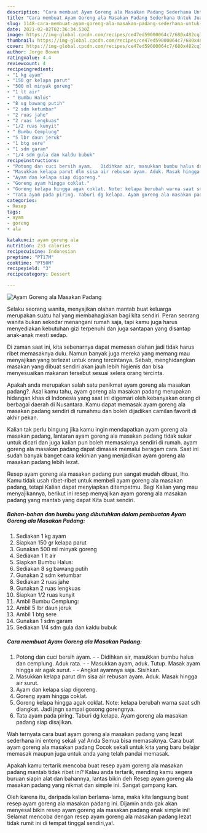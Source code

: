 ```yaml
---
description: "Cara membuat Ayam Goreng ala Masakan Padang Sederhana Untuk Jualan"
title: "Cara membuat Ayam Goreng ala Masakan Padang Sederhana Untuk Jualan"
slug: 1148-cara-membuat-ayam-goreng-ala-masakan-padang-sederhana-untuk-jualan
date: 2021-02-02T02:36:34.530Z
image: https://img-global.cpcdn.com/recipes/ce47ed59000064c7/680x482cq70/ayam-goreng-ala-masakan-padang-foto-resep-utama.jpg
thumbnail: https://img-global.cpcdn.com/recipes/ce47ed59000064c7/680x482cq70/ayam-goreng-ala-masakan-padang-foto-resep-utama.jpg
cover: https://img-global.cpcdn.com/recipes/ce47ed59000064c7/680x482cq70/ayam-goreng-ala-masakan-padang-foto-resep-utama.jpg
author: Jorge Bowen
ratingvalue: 4.4
reviewcount: 4
recipeingredient:
- "1 kg ayam"
- "150 gr kelapa parut"
- "500 ml minyak goreng"
- "1 lt air"
- " Bumbu Halus"
- "8 sg bawang putih"
- "2 sdm ketumbar"
- "2 ruas jahe"
- "2 ruas lengkuas"
- "1/2 ruas kunyit"
- " Bumbu Cemplung"
- "5 lbr daun jeruk"
- "1 btg sere"
- "1 sdm garam"
- "1/4 sdm gula dan kaldu bubuk"
recipeinstructions:
- "Potong dan cuci bersih ayam.   Didihkan air, masukkan bumbu halus dan cemplung. Aduk rata.   Masukkan ayam, aduk. Tutup. Masak ayam hingga air agak surut.   Angkat ayamnya saja. Sisihkan."
- "Masukkan kelapa parut dlm sisa air rebusan ayam. Aduk. Masak hingga air surut."
- "Ayam dan kelapa siap digoreng."
- "Goreng ayam hingga coklat."
- "Goreng kelapa hingga agak coklat. Note: kelapa berubah warna saat sdh diangkat. Jadi jngn sampai gosong gorengnya."
- "Tata ayam pada piring. Taburi dg kelapa. Ayam goreng ala masakan padang siap disajikan."
categories:
- Resep
tags:
- ayam
- goreng
- ala

katakunci: ayam goreng ala 
nutrition: 233 calories
recipecuisine: Indonesian
preptime: "PT17M"
cooktime: "PT50M"
recipeyield: "3"
recipecategory: Dessert

---
```



![Ayam Goreng ala Masakan Padang](https://img-global.cpcdn.com/recipes/ce47ed59000064c7/680x482cq70/ayam-goreng-ala-masakan-padang-foto-resep-utama.jpg)

Selaku seorang wanita, menyajikan olahan mantab buat keluarga merupakan suatu hal yang membahagiakan bagi kita sendiri. Peran seorang  wanita bukan sekedar menangani rumah saja, tapi kamu juga harus menyediakan kebutuhan gizi terpenuhi dan juga santapan yang disantap anak-anak mesti sedap.

Di zaman  saat ini, kita sebenarnya dapat memesan olahan jadi tidak harus ribet memasaknya dulu. Namun banyak juga mereka yang memang mau menyajikan yang terlezat untuk orang tercintanya. Sebab, menghidangkan masakan yang dibuat sendiri akan jauh lebih higienis dan bisa menyesuaikan makanan tersebut sesuai selera orang tercinta. 



Apakah anda merupakan salah satu penikmat ayam goreng ala masakan padang?. Asal kamu tahu, ayam goreng ala masakan padang merupakan hidangan khas di Indonesia yang saat ini digemari oleh kebanyakan orang di berbagai daerah di Nusantara. Kamu dapat memasak ayam goreng ala masakan padang sendiri di rumahmu dan boleh dijadikan camilan favorit di akhir pekan.

Kalian tak perlu bingung jika kamu ingin mendapatkan ayam goreng ala masakan padang, lantaran ayam goreng ala masakan padang tidak sukar untuk dicari dan juga kalian pun boleh memasaknya sendiri di rumah. ayam goreng ala masakan padang dapat dimasak memalui beragam cara. Saat ini sudah banyak banget cara kekinian yang menjadikan ayam goreng ala masakan padang lebih lezat.

Resep ayam goreng ala masakan padang pun sangat mudah dibuat, lho. Kamu tidak usah ribet-ribet untuk membeli ayam goreng ala masakan padang, tetapi Kalian dapat menyiapkan ditempatmu. Bagi Kalian yang mau menyajikannya, berikut ini resep menyajikan ayam goreng ala masakan padang yang mantab yang dapat Kita buat sendiri.

<!--inarticleads1-->

##### Bahan-bahan dan bumbu yang dibutuhkan dalam pembuatan Ayam Goreng ala Masakan Padang:

1. Sediakan 1 kg ayam
1. Siapkan 150 gr kelapa parut
1. Gunakan 500 ml minyak goreng
1. Sediakan 1 lt air
1. Siapkan  Bumbu Halus:
1. Sediakan 8 sg bawang putih
1. Gunakan 2 sdm ketumbar
1. Sediakan 2 ruas jahe
1. Gunakan 2 ruas lengkuas
1. Siapkan 1/2 ruas kunyit
1. Ambil  Bumbu Cemplung:
1. Ambil 5 lbr daun jeruk
1. Ambil 1 btg sere
1. Gunakan 1 sdm garam
1. Sediakan 1/4 sdm gula dan kaldu bubuk




<!--inarticleads2-->

##### Cara membuat Ayam Goreng ala Masakan Padang:

1. Potong dan cuci bersih ayam.  -  - Didihkan air, masukkan bumbu halus dan cemplung. Aduk rata.  -  - Masukkan ayam, aduk. Tutup. Masak ayam hingga air agak surut.  -  - Angkat ayamnya saja. Sisihkan.
1. Masukkan kelapa parut dlm sisa air rebusan ayam. Aduk. Masak hingga air surut.
1. Ayam dan kelapa siap digoreng.
1. Goreng ayam hingga coklat.
1. Goreng kelapa hingga agak coklat. Note: kelapa berubah warna saat sdh diangkat. Jadi jngn sampai gosong gorengnya.
1. Tata ayam pada piring. Taburi dg kelapa. Ayam goreng ala masakan padang siap disajikan.




Wah ternyata cara buat ayam goreng ala masakan padang yang lezat sederhana ini enteng sekali ya! Anda Semua bisa memasaknya. Cara buat ayam goreng ala masakan padang Cocok sekali untuk kita yang baru belajar memasak maupun juga untuk anda yang telah pandai memasak.

Apakah kamu tertarik mencoba buat resep ayam goreng ala masakan padang mantab tidak ribet ini? Kalau anda tertarik, mending kamu segera buruan siapin alat dan bahannya, lantas bikin deh Resep ayam goreng ala masakan padang yang nikmat dan simple ini. Sangat gampang kan. 

Oleh karena itu, daripada kalian berlama-lama, maka kita langsung buat resep ayam goreng ala masakan padang ini. Dijamin anda gak akan menyesal bikin resep ayam goreng ala masakan padang enak simple ini! Selamat mencoba dengan resep ayam goreng ala masakan padang lezat tidak rumit ini di tempat tinggal sendiri,ya!.

